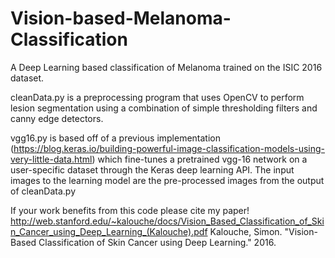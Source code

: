 # Vision-based-Melanoma-Classification
A Deep Learning based classification of Melanoma trained on the ISIC 2016 dataset. 

cleanData.py is a preprocessing program that uses OpenCV to perform lesion segmentation using a combination of simple thresholding filters and canny edge detectors.

vgg16.py is based off of a previous implementation (https://blog.keras.io/building-powerful-image-classification-models-using-very-little-data.html) which fine-tunes a pretrained vgg-16 network on a user-specific dataset through the Keras deep learning API. The input images to the learning model are the pre-processed images from the output of cleanData.py

If your work benefits from this code please cite my paper! 
http://web.stanford.edu/~kalouche/docs/Vision_Based_Classification_of_Skin_Cancer_using_Deep_Learning_(Kalouche).pdf
Kalouche, Simon. "Vision-Based Classification of Skin Cancer using Deep Learning." 2016.



